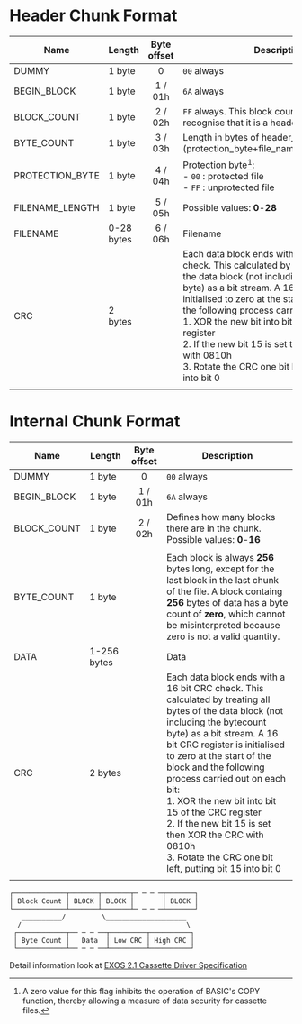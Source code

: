# Header Chunk Format

| Name            | Length     | Byte offset | Description                                                                                                                                                                                                                                                                                                                                                                                                                                                        |
| --------------- | ---------- |:-----------:| ------------------------------------------------------------------------------------------------------------------------------------------------------------------------------------------------------------------------------------------------------------------------------------------------------------------------------------------------------------------------------------------------------------------------------------------------------------------ |
| DUMMY           | 1 byte     |      0      | `00` always                                                                                                                                                                                                                                                                                                                                                                                                                                                        |
| BEGIN_BLOCK     | 1 byte     |   1 / 01h   | `6A` always                                                                                                                                                                                                                                                                                                                                                                                                                                                        |
| BLOCK_COUNT     | 1 byte     |   2 / 02h   | `FF` always. This block count is used to recognise that it is a header chunk                                                                                                                                                                                                                                                                                                                                                                                       |
| BYTE_COUNT      | 1 byte     |   3 / 03h   | Length in bytes of header_block=(protection_byte+file_name_length+filename)                                                                                                                                                                                                                                                                                                                                                                                        |
| PROTECTION_BYTE | 1 byte     |   4 / 04h   | Protection byte[^1]:<br>- `00` : protected file<br>- `FF` : unprotected file                                                                                                                                                                                                                                                                                                                                                                                           |
| FILENAME_LENGTH | 1 byte     |   5 / 05h   | Possible values: **0**-**28**                                                                                                                                                                                                                                                                                                                                                                                                                                      |
| FILENAME        | 0-28 bytes |   6 / 06h   | Filename                                                                                                                                                                                                                                                                                                                                                                                                                                                           |
| CRC             | 2 bytes    |             | Each data block ends with a 16 bit CRC check. This calculated by treating all bytes of the data block (not including the byte­count byte) as a bit stream. A 16 bit CRC register is initialised to zero at the start of the block and the following process carried out on each bit:<br>1. XOR the new bit into bit 15 of the CRC register<br>2. If the new bit 15 is set then XOR the CRC with 0810h<br>3. Rotate the CRC one bit left, putting bit 15 into bit 0 |
|                 |            |             |                                                                                                                                                                                                                                                                                                                                                                                                                                                                    |

[^1]: A zero value for this flag inhibits the operation of BASIC's COPY function, thereby allowing a measure of data security for cassette files.

# Internal Chunk Format

| Name        | Length      | Byte offset | Description                                                                                                                                                                                                                                                                                                                                                                                                                                                        |
| ----------- | ----------- |:-----------:| ------------------------------------------------------------------------------------------------------------------------------------------------------------------------------------------------------------------------------------------------------------------------------------------------------------------------------------------------------------------------------------------------------------------------------------------------------------------ |
| DUMMY       | 1 byte      |      0      | `00` always                                                                                                                                                                                                                                                                                                                                                                                                                                                        |
| BEGIN_BLOCK | 1 byte      |   1 / 01h   | `6A` always                                                                                                                                                                                                                                                                                                                                                                                                                                                        |
| BLOCK_COUNT | 1 byte      |   2 / 02h   | Defines how many blocks there are in the chunk. Possible values: **0**-**16**                                                                                                                                                                                                                                                                                                                                                                                      |
|             |             |             |                                                                                                                                                                                                                                                                                                                                                                                                                                                                    |
| BYTE_COUNT  | 1 byte      |             | Each block is always **256** bytes long, except for the last block in the last chunk of the file. A block containg **256** bytes of data has a byte count of **zero**, which cannot be misinterpreted because zero is not a valid quantity.                                                                                                                                                                                                                        |
| DATA        | 1-256 bytes |             | Data                                                                                                                                                                                                                                                                                                                                                                                                                                                               |
| CRC         | 2 bytes     |             | Each data block ends with a 16 bit CRC check. This calculated by treating all bytes of the data block (not including the byte­count byte) as a bit stream. A 16 bit CRC register is initialised to zero at the start of the block and the following process carried out on each bit:<br>1. XOR the new bit into bit 15 of the CRC register<br>2. If the new bit 15 is set then XOR the CRC with 0810h<br>3. Rotate the CRC one bit left, putting bit 15 into bit 0 |
|             |             |             |                                                                                                                                                                                                                                                                                                                                                                                                                                                                    |


```
┌─────────────┬───────┬───────┬─ ─ ─ ─┬───────┐
│ Block Count │ BLOCK │ BLOCK │       │ BLOCK │
└─────────────┴───────┴───────┴─ ─ ─ ─┴───────┘
   __________/         \____________________
  /                                         \
 ┌────────────┬── ─ ─ ──┬─────────┬──────────┐
 │ Byte Count │   Data  │ Low CRC │ High CRC │
 └────────────┴── ─ ─ ──┴─────────┴──────────┘
```

Detail information look at [EXOS 2.1 Cassette Driver Specification](http://ep.homeserver.hu/Dokumentacio/Konyvek/EXOS_2.1_technikal_information/exos/cassette/Ch6.html)